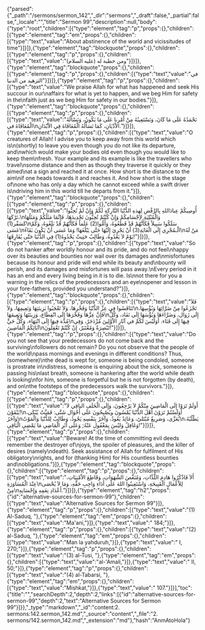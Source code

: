 {"parsed":{"_path":"/sermons/sermon_142","_dir":"sermons","_draft":false,"_partial":false,"_locale":"","title":"Sermon 99","description":null,"body":{"type":"root","children":[{"type":"element","tag":"p","props":{},"children":[{"type":"element","tag":"em","props":{},"children":[{"type":"text","value":"About abstinence of the world and vicissitudes of time"}]}]},{"type":"element","tag":"blockquote","props":{},"children":[{"type":"element","tag":"p","props":{},"children":[{"type":"text","value":"ومن خطبة له (عليه السلام)"}]}]},{"type":"element","tag":"blockquote","props":{},"children":[{"type":"element","tag":"p","props":{},"children":[{"type":"text","value":"في التزهيد من الدنيا"}]}]},{"type":"element","tag":"p","props":{},"children":[{"type":"text","value":"We praise Allah for what has happened and seek His succour in our\naffairs for what is yet to happen, and we beg Him for safety in the\nfaith just as we beg Him for safety in our bodies."}]},{"type":"element","tag":"blockquote","props":{},"children":[{"type":"element","tag":"p","props":{},"children":[{"type":"text","value":"نَحْمَدُهُ عَلَى مَا كَانَ، وَنَسْتَعِينُهُ مِنْ أَمْرِنا عَلَى مَا يَكُونُ، وَنَسْأَلُهُ الْمُعَافَاةَ في\nالاْدْيَانِ، كَمَا نَسَأَلُهُ الْمُعَافَاةَ فِي الاْبْدَانِ."}]}]},{"type":"element","tag":"p","props":{},"children":[{"type":"text","value":"O creatures of Allah! I advise you to keep away from this world which is\n(shortly) to leave you even though you do not like its departure, and\nwhich would make your bodies old even though you would like to keep them\nfresh. Your example and its example is like the travellers who travel\nsome distance and then as though they traverse it quickly or they aimed\nat a sign and reached it at once. How short is the distance to the aim\nif one heads towards it and reaches it. And how short is the stage of\none who has only a day which he cannot exceed while a swift driver is\ndriving him in this world till he departs from it."}]},{"type":"element","tag":"blockquote","props":{},"children":[{"type":"element","tag":"p","props":{},"children":[{"type":"text","value":"أُوصِيكُمْ عِبادَاللهِ بِالرَّفْضِ لِهذهِ الدُّنْيَا التَّارِكَةِ لَكُمْ وَإِنْ لَمْ تُحِبُّوا تَرْكَهَا،\nوَالْمُبْلِيَةِ لاَِجْسَامِكُمْ وَإِنْ كُنْتُمْ تُحِبُّونَ تَجْدِيدَهَا، فَإِنَّمَا مَثَلُكُمْ وَمَثَلُهَا كَسَفْر(1)\nسَلَكُوا سَبِيلاً فَكَأَنَّهُمْ قَدْ قَطَعُوهُ، وَأَمُّوا(2) عَلَماً فَكَأَنَّهُمْ قَدْ بَلَغُوهُ، وَكَمْ عَسَى\nالْـمُجْرِي إِلَى الْغَايَةِ(3) أَنْ يَجْرِيَ إِلَيْهَا حَتَّى يَبْلُغَهَا! وَمَا عَسَى أَنْ يَكُونَ بَقَاءُ\nمَنْ لَهُ يَوْمٌ لاَ يَعْدُوهُ، وَطَالِبٌ حَثِيثٌ يَحْدُوهُ(1) فِي الدُّنُيَا حَتَّى يُفَارِقَهَا!"}]}]},{"type":"element","tag":"p","props":{},"children":[{"type":"text","value":"So do not hanker after worldly honour and its pride, and do not feel\nhappy over its beauties and bounties nor wail over its damages and\nmisfortunes because its honour and pride will end while its beauty and\nbounty will perish, and its damages and misfortunes will pass away.\nEvery period in it has an end and every living being in it is to die. Is\nnot there for you a warning in the relics of the predecessors and an eye\nopener and lesson in your fore-fathers, provided you understand?"}]},{"type":"element","tag":"blockquote","props":{},"children":[{"type":"element","tag":"p","props":{},"children":[{"type":"text","value":"فَلاَ تَنَافَسُوا فِي عِزِّ الدُّنْيَا وَفَخْرِهَا، وَلاَ تَعْجَبُوا بَزِينَتِهَا وَنَعِيمِهَا، وَلاَ\nتَجْزَعُوا مِنْ ضَرَّائِهَا وَبُؤْسِهَا، فَإِنَّ عِزَّهَا وَفَخْرَهَا إِلَى انْقِطَاع، وَزِينَتَهَا وَنَعِيمَهَا\nإِلَى زَوَال، وَضَرَّاءَهَا وَبُؤْسَهَا إِلَى نَفَاد، وَكُلُّ مُدَّة فِيهَا إِلَى انْتِهَاء، وَكُلُّ حَيٍّ\nفِيهَا إِلَى فَنَاء. أَوَلَيْسَ لَكُمْ في آثَارِ الاْوَّلِينَ مُزْدَجَرٌ، وَفِي آبَائِكُمُ الْمَاضِينَ\nتَبْصِرَةٌ وَمُعْتَبَرٌ، إِنْ كُنْتُمْ تَعْقِلُونَ!"}]}]},{"type":"element","tag":"p","props":{},"children":[{"type":"text","value":"Do you not see that your predecessors do not come back and the surviving\nfollowers do not remain? Do you not observe that the people of the world\npass mornings and evenings in different conditions? Thus, (somewhere)\nthe dead is wept for, someone is being condoled, someone is prostrate in\ndistress, someone is enquiring about the sick, someone is passing his\nlast breath, someone is hankering after the world while death is looking\nfor him, someone is forgetful but he is not forgotten (by death), and on\nthe footsteps of the predecessors walk the survivors."}]},{"type":"element","tag":"blockquote","props":{},"children":[{"type":"element","tag":"p","props":{},"children":[{"type":"text","value":"أَوَلَمْ تَرَوْا إِلَى الْمَاضِينَ مِنْكُمْ لاَ يَرْجِعُونَ، وَإِلَى الْخَلَفِ الباقِي لاَ يَبْقَوْنَ!\nأوَلَسْتُمْ تَرَوْنَ أَهْلَ الدُّنْيَا يُمْسُونَ ويُصْبِحُونَ عَلَى أَحْوَال شَتَّى: فَمَيِّتٌ يُبْكَى، وَآخَرُ\nيُعَزَّى، وَصَرِيعٌ مُبْتَلىً، وَعَائِدٌ يَعُودُ، وَآخَرُ بِنَفْسِهِ يَجُودُ، وَطَالِبٌ لِلدُّنْيَا وَالْمَوْتُ\nيَطْلُبُهُ، وَغَافِلٌ وَليْسَ بِمَغْفُول عَنْهُ; وَعَلَى أَثَرِ الْمَاضِي مَا يَمْضِي الْبَاقِي!"}]}]},{"type":"element","tag":"p","props":{},"children":[{"type":"text","value":"Beware! At the time of committing evil deeds remember the destroyer of\njoys, the spoiler of pleasures, and the killer of desires (namely\ndeath). Seek assistance of Allah for fulfilment of His obligatory\nrights, and for (thanking Him) for His countless bounties and\nobligations."}]},{"type":"element","tag":"blockquote","props":{},"children":[{"type":"element","tag":"p","props":{},"children":[{"type":"text","value":"أَلاَ فَاذْكُرُوا هَادِمَ اللَّذَّاتِ، وَمُنَغِّصَ الشَّهَوَاتِ، وَقَاطِعَ الاْمْنِيَاتِ، عِنْدَ الْمُسَاوَرَةِ\nلِلاْعْمَالِ الْقَبِيحَةِ، وَاسْتَعِينُوا اللهَ عَلَى أَدَاءِ وَاجِبِ حَقِّهِ، وَمَا لاَ يُحْصَى مِنْ\nأَعْدَادِ نِعَمِهِ وَإِحْسَانِهِ."}]}]},{"type":"element","tag":"h2","props":{"id":"alternative-sources-for-sermon-99"},"children":[{"type":"text","value":"Alternative Sources for Sermon 99"}]},{"type":"element","tag":"p","props":{},"children":[{"type":"text","value":"(1) Al-Saduq, "},{"type":"element","tag":"em","props":{},"children":[{"type":"text","value":"Ma'ani,"}]},{"type":"text","value":" 184;"}]},{"type":"element","tag":"p","props":{},"children":[{"type":"text","value":"(2) al-Saduq, "},{"type":"element","tag":"em","props":{},"children":[{"type":"text","value":"Man la yahduruh,"}]},{"type":"text","value":" I, 270;"}]},{"type":"element","tag":"p","props":{},"children":[{"type":"text","value":"(3) al-Tusi, "},{"type":"element","tag":"em","props":{},"children":[{"type":"text","value":"al-'Amali,"}]},{"type":"text","value":" II, 50;"}]},{"type":"element","tag":"p","props":{},"children":[{"type":"text","value":"(4) al-Tabarsi, "},{"type":"element","tag":"em","props":{},"children":[{"type":"text","value":"Mishkat,"}]},{"type":"text","value":" 107."}]}],"toc":{"title":"","searchDepth":2,"depth":2,"links":[{"id":"alternative-sources-for-sermon-99","depth":2,"text":"Alternative Sources for Sermon 99"}]}},"_type":"markdown","_id":"content:2. sermons:142.sermon_142.md","_source":"content","_file":"2. sermons/142.sermon_142.md","_extension":"md"},"hash":"AnmAtoHola"}